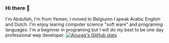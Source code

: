 ### Hi there 👋

I'm Abdullah, I'm from Yemen, I moved to Belgiumn I speak Arabic English and Dutch. I'm enjoy learing computer science "soft ware" and programing languages. I'm a beginner in programing but I will do my best to be one day professional wep developer.
[![Anurag's GitHub stats](https://github-readme-stats.vercel.app/api?Abdullah777-x=anuraghazra)](https://github.com/anuraghazra/github-readme-stats)
